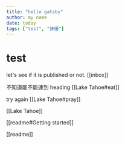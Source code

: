 ```yaml
---
title: "hello gatsby"
author: my name
date: today
tags: ["test", "抹優"]
---
```


# test

let's see if it is published or not.
[[inbox]]

不知道能不能連到 heading [[Lake Tahoe#eat]]

try again [[Lake Tahoe#pray]]

[[Lake Tahoe]]

[[readme#Getting started]]

[[readme]]